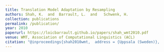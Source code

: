 ```yaml
---
title: Translation Model Adaptation by Resampling
authors: Shah, K.  and  Barrault, L.  and   Schwenk, H.
collection: publications
permalink: /publication/
year: 2010
paperurl: https://loicbarrault.github.io/papers/shah_wmt2010.pdf
venue: WMT, Association of Computational Linguistics (ACL)
citation: "@inproceedings{shah2010wmt,  address = {Uppsala (Sweden)},  articletitle = {WMT, Association of Computational Linugistics(ACL)},  author = {Shah, K.  and  Barrault, L.  and   Schwenk, H.},  booktitle = {WMT, Association of Computational Linguistics (ACL)},  category = {ACTI},  city = {Uppsala},  country = {Sweden},  pages = {in press},  title = {Translation Model Adaptation by Resampling},  url = {https://loicbarrault.github.io/papers/shah_wmt2010.pdf},  year = {2010} }  "
---
```


